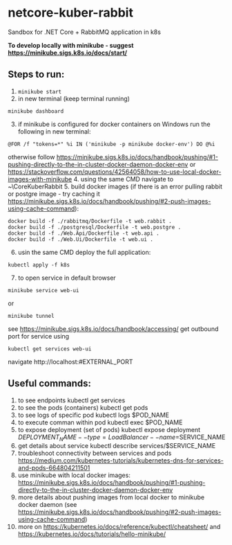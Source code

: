 # netcore-kuber-rabbit
Sandbox for .NET Core + RabbitMQ application in k8s

**To develop locally with minikube - suggest https://minikube.sigs.k8s.io/docs/start/**

## Steps to run:
1. `minikube start`
2. in new terminal (keep terminal running)
```
minikube dashboard
```
3. if minikube is configured for docker containers on Windows run the following in new terminal: 
```
@FOR /f "tokens=*" %i IN ('minikube -p minikube docker-env') DO @%i
```
otherwise follow https://minikube.sigs.k8s.io/docs/handbook/pushing/#1-pushing-directly-to-the-in-cluster-docker-daemon-docker-env or https://stackoverflow.com/questions/42564058/how-to-use-local-docker-images-with-minikube
4. using the same CMD navigate to ~\CoreKuberRabbit
5. build docker images (if there is an error pulling rabbit or postgre image - try caching it https://minikube.sigs.k8s.io/docs/handbook/pushing/#2-push-images-using-cache-command):
```
docker build -f ./rabbitmq/Dockerfile -t web.rabbit .
docker build -f ./postgresql/Dockerfile -t web.postgre .
docker build -f ./Web.Api/Dockerfile -t web.api .
docker build -f ./Web.Ui/Dockerfile -t web.ui .
```
6. usin the same CMD deploy the full application:
```
kubectl apply -f k8s
```
7. to open service in default browser
```
minikube service web-ui
```
or
```
minikube tunnel
```
see https://minikube.sigs.k8s.io/docs/handbook/accessing/
get outbound port for service using
```
kubectl get services web-ui
```
navigate http://localhost:#EXTERNAL_PORT

## Useful commands:
1. to see endpoints
kubectl get services
2. to see the pods (containers)
kubectl get pods
3. to see logs of specific pod 
kubectl logs $POD_NAME
4. to execute comman within pod
kubectl exec $POD_NAME
5. to expose deployment (set of pods)
kubectl expose deployment $DEPLOYMENT_NAME --type=LoadBalancer --name=$SERVICE_NAME
6. get details about service
kubectl describe services/$SERVICE_NAME
7. troubleshoot connectivity between services and pods
https://medium.com/kubernetes-tutorials/kubernetes-dns-for-services-and-pods-664804211501
8. use minikube with local docker images: https://minikube.sigs.k8s.io/docs/handbook/pushing/#1-pushing-directly-to-the-in-cluster-docker-daemon-docker-env
9. more details about pushing images from local docker to minikube docker daemon (see https://minikube.sigs.k8s.io/docs/handbook/pushing/#2-push-images-using-cache-command)
10. more on https://kubernetes.io/docs/reference/kubectl/cheatsheet/ and https://kubernetes.io/docs/tutorials/hello-minikube/
